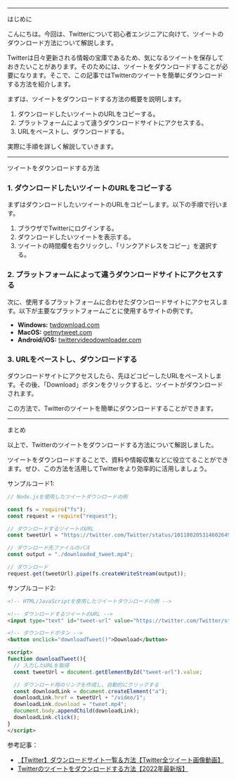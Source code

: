 <!--
title:   【初心者向け】Twitterのツイートをダウンロードする方法
tags:    Twitter,使い方
id:      84a01c767ff69d90466a
private: false
-->


---

はじめに

こんにちは。今回は、Twitterについて初心者エンジニアに向けて、ツイートのダウンロード方法について解説します。

Twitterは日々更新される情報の宝庫であるため、気になるツイートを保存しておきたいことがあります。そのためには、ツイートをダウンロードすることが必要になります。そこで、この記事ではTwitterのツイートを簡単にダウンロードする方法を紹介します。

まずは、ツイートをダウンロードする方法の概要を説明します。

1. ダウンロードしたいツイートのURLをコピーする。
2. プラットフォームによって違うダウンロードサイトにアクセスする。
3. URLをペーストし、ダウンロードする。

実際に手順を詳しく解説していきます。

---

ツイートをダウンロードする方法

### 1. ダウンロードしたいツイートのURLをコピーする

まずはダウンロードしたいツイートのURLをコピーします。以下の手順で行います。

1. ブラウザでTwitterにログインする。
2. ダウンロードしたいツイートを表示する。
3. ツイートの時間欄を右クリックし、「リンクアドレスをコピー」を選択する。

### 2. プラットフォームによって違うダウンロードサイトにアクセスする

次に、使用するプラットフォームに合わせたダウンロードサイトにアクセスします。以下が主要なプラットフォームごとに使用するサイトの例です。

- **Windows:** [twdownload.com](https://twdownload.com/)
- **MacOS:** [getmytweet.com](https://getmytweet.com/)
- **Android/iOS:** [twittervideodownloader.com](https://twittervideodownloader.com/)

### 3. URLをペーストし、ダウンロードする

ダウンロードサイトにアクセスしたら、先ほどコピーしたURLをペーストします。その後、「Download」ボタンをクリックすると、ツイートがダウンロードされます。

この方法で、Twitterのツイートを簡単にダウンロードすることができます。

---

まとめ

以上で、Twitterのツイートをダウンロードする方法について解説しました。

ツイートをダウンロードすることで、資料や情報収集などに役立てることができます。ぜひ、この方法を活用してTwitterをより効率的に活用しましょう。

サンプルコード1:
```js
// Node.jsを使用したツイートダウンロードの例

const fs = require("fs");
const request = require("request");

// ダウンロードするツイートのURL
const tweetUrl = "https://twitter.com/Twitter/status/1011802053146026498";

// ダウンロード先ファイルのパス
const output = "./downloaded_tweet.mp4";

// ダウンロード
request.get(tweetUrl).pipe(fs.createWriteStream(output));
```

サンプルコード2:
```html
<!-- HTML/JavaScriptを使用したツイートダウンロードの例 -->

<!-- ダウンロードするツイートのURL -->
<input type="text" id="tweet-url" value="https://twitter.com/Twitter/status/1011802053146026498">

<!-- ダウンロードボタン -->
<button onclick="downloadTweet()">Download</button>

<script>
function downloadTweet(){
  // 入力したURLを取得
  const tweetUrl = document.getElementById("tweet-url").value;

  // ダウンロード用のリンクを作成し、自動的にクリックする
  const downloadLink = document.createElement("a");
  downloadLink.href = tweetUrl + "/video/1";
  downloadLink.download = "tweet.mp4";
  document.body.appendChild(downloadLink);
  downloadLink.click();
}
</script>
```

参考記事：
- [【Twitter】ダウンロードサイト一覧＆方法【Twitter全ツイート画像動画】](https://gw5.jp/twitter-download-tweet.html)
- [Twitterのツイートをダウンロードする方法【2022年最新版】](https://c-old.xyz/twitter-download/)
